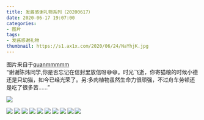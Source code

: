 ```yaml
---
title: 发酱感谢礼物系列（20200617）
date: 2020-06-17 19:07:00
categories:
- 图片
tags:
- 发酱感谢礼物
thumbnail: https://s1.ax1x.com/2020/06/24/NaYhjK.jpg
---
```


图片来自于<a href="https://weibo.com/p/1005051720171447" target="_blank">quanmmmmm</a><br/>“谢谢陈炜同学,你是否忘记在信封里放信呀😅😅。时光飞逝，你寄猫粮的时候小德还是只幼猫，如今已经光荣了。另:多肉植物虽然生命力很顽强，不过舟车劳顿还是吃了很多苦……”

<!-- 下列图片中，第一张为 thumbnail 图。 -->

![](https://s1.ax1x.com/2020/06/24/NaYhjK.jpg)

<!--more-->

![](https://s1.ax1x.com/2020/06/24/NaYfc6.jpg)
![](https://s1.ax1x.com/2020/06/24/NaYghR.jpg)
![](https://s1.ax1x.com/2020/06/24/NaYW1x.jpg)
![](https://s1.ax1x.com/2020/06/24/NaYR91.jpg)
![](https://s1.ax1x.com/2020/06/24/NaYoHe.jpg)
![](https://s1.ax1x.com/2020/06/24/NaYIBD.jpg)
![](https://s1.ax1x.com/2020/06/24/NaY5nO.jpg)
![](https://s1.ax1x.com/2020/06/24/NaYHNd.jpg)
![](https://s1.ax1x.com/2020/06/24/NaY7AH.jpg)
![](https://s1.ax1x.com/2020/06/24/NaYb4A.jpg)